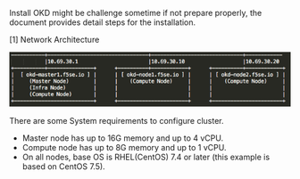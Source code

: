 Install OKD might be challenge sometime if not prepare properly, the document provides detail steps for the installation. 

[1] Network Architecture

![](https://github.com/cjunwchen/installokd311/blob/master/images/network_diagram.png)

There are some System requirements to configure cluster.
* Master node has up to 16G memory and up to 4 vCPU.
* Compute node has up to 8G memory and up to 1 vCPU.
* On all nodes, base OS is RHEL(CentOS) 7.4 or later (this example is based on CentOS 7.5).

